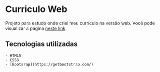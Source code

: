 # Curriculo Web
Projeto para estudo onde criei meu currículo na versão web. Você pode visualizar a página [neste link](https://pedrotozze.github.io/curriculo-html-css/) 

## Tecnologias utilizadas
    - HTML5
    - CSS3
    - [Bootsrap](https://getbootstrap.com/)
    